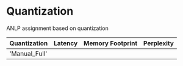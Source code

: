 # Quantization
ANLP assignment based on quantization

| Quantization | Latency | Memory Footprint | Perplexity |
| --- | --- | --- | --- |
| 'Manual_Full' |  |  |  |
